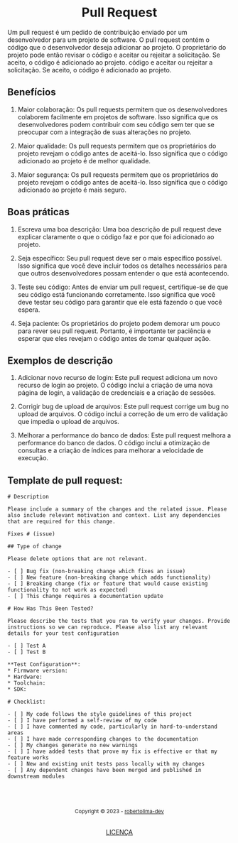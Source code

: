 <h1 align="center">
<br>Pull Request
</h1>

Um pull request é um pedido de contribuição enviado por um desenvolvedor para um projeto de software. O pull request contém o código que o desenvolvedor deseja adicionar ao projeto. O proprietário do projeto pode então revisar o código e aceitar ou rejeitar a solicitação. Se aceito, o código é adicionado ao projeto. código e aceitar ou rejeitar a solicitação. Se aceito, o código é adicionado ao projeto.

## Benefícios

1. Maior colaboração: Os pull requests permitem que os desenvolvedores colaborem facilmente em projetos de software. Isso significa que os desenvolvedores podem contribuir com seu código sem ter que se preocupar com a integração de suas alterações no projeto.

2. Maior qualidade: Os pull requests permitem que os proprietários do projeto revejam o código antes de aceitá-lo. Isso significa que o código adicionado ao projeto é de melhor qualidade.

3. Maior segurança: Os pull requests permitem que os proprietários do projeto revejam o código antes de aceitá-lo. Isso significa que o código adicionado ao projeto é mais seguro.

## Boas práticas

1. Escreva uma boa descrição: Uma boa descrição de pull request deve explicar claramente o que o código faz e por que foi adicionado ao projeto.

2. Seja específico: Seu pull request deve ser o mais específico possível. Isso significa que você deve incluir todos os detalhes necessários para que outros desenvolvedores possam entender o que está acontecendo.

3. Teste seu código: Antes de enviar um pull request, certifique-se de que seu código está funcionando corretamente. Isso significa que você deve testar seu código para garantir que ele está fazendo o que você espera.

4. Seja paciente: Os proprietários do projeto podem demorar um pouco para rever seu pull request. Portanto, é importante ter paciência e esperar que eles revejam o código antes de tomar qualquer ação.

## Exemplos de descrição

1. Adicionar novo recurso de login: Este pull request adiciona um novo recurso de login ao projeto. O código inclui a criação de uma nova página de login, a validação de credenciais e a criação de sessões.

2. Corrigir bug de upload de arquivos: Este pull request corrige um bug no upload de arquivos. O código inclui a correção de um erro de validação que impedia o upload de arquivos.

3. Melhorar a performance do banco de dados: Este pull request melhora a performance do banco de dados. O código inclui a otimização de consultas e a criação de índices para melhorar a velocidade de execução.

## Template de pull request:

```
# Description

Please include a summary of the changes and the related issue. Please also include relevant motivation and context. List any dependencies that are required for this change.

Fixes # (issue)

## Type of change

Please delete options that are not relevant.

- [ ] Bug fix (non-breaking change which fixes an issue)
- [ ] New feature (non-breaking change which adds functionality)
- [ ] Breaking change (fix or feature that would cause existing functionality to not work as expected)
- [ ] This change requires a documentation update

# How Has This Been Tested?

Please describe the tests that you ran to verify your changes. Provide instructions so we can reproduce. Please also list any relevant details for your test configuration

- [ ] Test A
- [ ] Test B

**Test Configuration**:
* Firmware version:
* Hardware:
* Toolchain:
* SDK:

# Checklist:

- [ ] My code follows the style guidelines of this project
- [ ] I have performed a self-review of my code
- [ ] I have commented my code, particularly in hard-to-understand areas
- [ ] I have made corresponding changes to the documentation
- [ ] My changes generate no new warnings
- [ ] I have added tests that prove my fix is effective or that my feature works
- [ ] New and existing unit tests pass locally with my changes
- [ ] Any dependent changes have been merged and published in downstream modules
```

<div align="center">
  <br/>
  <br/>
  <br/>
    <div>
      <sub>Copyright © 2023 - <a href="https://github.com/robertolima-dev">robertolima-dev</sub></a>
    </div>
    <br/>
    <p> 
      <a href="https://github.com/robertolima-dev/licenca/blob/main/LICENSE.md">LICENÇA</a>
    </p>
</div>
